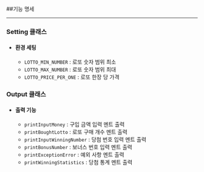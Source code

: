 ##기능 명세
- --

### **Setting 클래스**
- #### **환경 세팅**
    - ```LOTTO_MIN_NUMBER``` : 로또 숫자 범위 최소
    - ```LOTTO_MAX_NUMBER``` : 로또 숫자 범위 최대
    - ```LOTTO_PRICE_PER_ONE``` : 로또 한장 당 가격

### **Output 클래스**
- #### **출력 기능**
    - ```printInputMoney``` : 구입 금액 입력 멘트 출력
    - ```printBoughtLotto``` : 로또 구매 개수 멘트 출력
    - ```printInputWinningNumber``` : 당첨 번호 입력 멘트 출력
    - ```printBonusNumber``` : 보너스 번호 입력 멘트 출력
    - ```printExceptionError``` : 예외 사항 멘트 출력
    - ```printWinningStatistics``` : 당첨 통계 멘트 출력

